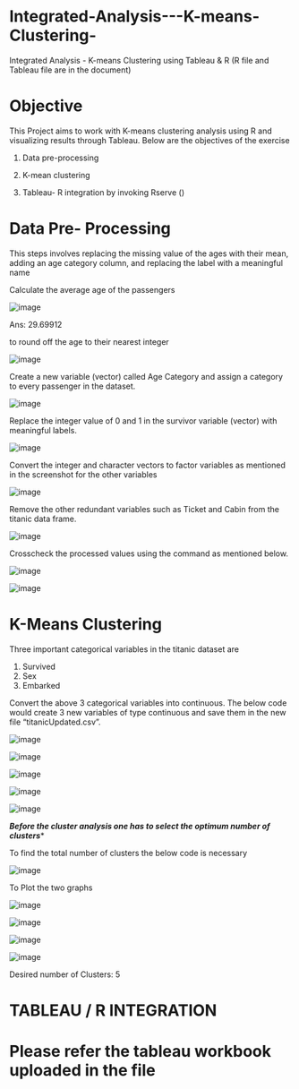 # Integrated-Analysis---K-means-Clustering-
Integrated Analysis - K-means Clustering using Tableau &amp; R
(R file and Tableau file are in the document)

# Objective
This Project aims to work with K-means clustering analysis using R and visualizing results through Tableau.
Below are the objectives of the exercise
   
1) Data pre-processing
 
2) K-mean clustering
  
4) Tableau- R integration by invoking Rserve ()


# Data Pre- Processing
This steps involves replacing the missing value of the ages with their mean, adding an age category column, and replacing the label with a meaningful name

Calculate the average age of the passengers 

![image](https://github.com/Jeswin21/Integrated-Analysis---K-means-Clustering-/assets/85884215/25415707-e139-4ccd-a27c-506e04ce78b6)

Ans: 29.69912

to round off the age to their nearest integer

![image](https://github.com/Jeswin21/Integrated-Analysis---K-means-Clustering-/assets/85884215/621d2a3d-487e-44b2-afac-68ed5bfde9f1)

Create a new variable (vector) called Age Category and assign a category to every passenger in the dataset.

![image](https://github.com/Jeswin21/Integrated-Analysis---K-means-Clustering-/assets/85884215/179d13c5-a44e-4aaf-91a4-5e612ca910cd)

Replace the integer value of 0 and 1 in the survivor variable (vector) with meaningful labels.

![image](https://github.com/Jeswin21/Integrated-Analysis---K-means-Clustering-/assets/85884215/16a8f6b2-2ff2-42a8-9492-8fab82fbace7)

Convert the integer and character vectors to factor variables as mentioned in the screenshot for the other variables

![image](https://github.com/Jeswin21/Integrated-Analysis---K-means-Clustering-/assets/85884215/76ef4d4f-7a9e-4fa0-8697-7d93db6e582e)

Remove the other redundant variables such as Ticket and Cabin from the titanic data frame.

![image](https://github.com/Jeswin21/Integrated-Analysis---K-means-Clustering-/assets/85884215/ffc37987-e701-4c96-b292-567c8a5b1986)

Crosscheck the processed values using the command as mentioned below.

![image](https://github.com/Jeswin21/Integrated-Analysis---K-means-Clustering-/assets/85884215/807b0029-f92c-433f-9289-a2c1c42906d4)

![image](https://github.com/Jeswin21/Integrated-Analysis---K-means-Clustering-/assets/85884215/4c32a3f4-d769-4b8f-b72e-cc25493775e3)

# K-Means Clustering
Three important categorical variables in the titanic dataset are

1.	Survived 
2.	Sex
3.	Embarked

Convert the above 3 categorical variables into continuous. The below code would create 3 new variables of type continuous and save them in the new file “titanicUpdated.csv”.

![image](https://github.com/Jeswin21/Integrated-Analysis---K-means-Clustering-/assets/85884215/abd2af5d-e088-4d94-a872-bff029409db8)

![image](https://github.com/Jeswin21/Integrated-Analysis---K-means-Clustering-/assets/85884215/0403824d-1b45-48a8-bef1-c41fcd74a5fb)

![image](https://github.com/Jeswin21/Integrated-Analysis---K-means-Clustering-/assets/85884215/08adb953-26b7-44bf-b14f-56ec7ab666f9)

![image](https://github.com/Jeswin21/Integrated-Analysis---K-means-Clustering-/assets/85884215/afb9c7ee-9ad4-45e2-82d0-05f9d3012f15)

![image](https://github.com/Jeswin21/Integrated-Analysis---K-means-Clustering-/assets/85884215/8ff3cdd1-abfd-4d79-8d60-966731e87537)

*****Before the cluster analysis one has to select the optimum number of clusters******

To find the total number of clusters the below code is necessary

![image](https://github.com/Jeswin21/Integrated-Analysis---K-means-Clustering-/assets/85884215/8f553c49-eb56-40e1-a01d-a4aaf712c9e7)

To Plot the two graphs 

![image](https://github.com/Jeswin21/Integrated-Analysis---K-means-Clustering-/assets/85884215/bce434fb-2eb6-4951-bc66-aeb4d27eff52)

![image](https://github.com/Jeswin21/Integrated-Analysis---K-means-Clustering-/assets/85884215/e4046465-874f-4268-b45e-b841782aada7)

![image](https://github.com/Jeswin21/Integrated-Analysis---K-means-Clustering-/assets/85884215/9a90bcd0-d36c-4e09-8a31-58b129deed32)

![image](https://github.com/Jeswin21/Integrated-Analysis---K-means-Clustering-/assets/85884215/f4153b5a-b4a2-4991-8a15-af68b6266f62)


Desired number of Clusters: 5

# TABLEAU / R INTEGRATION
# Please refer the tableau workbook uploaded in the file










